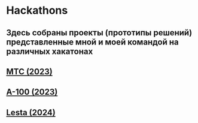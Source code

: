 # Hackathons
Здесь собраны проекты (прототипы решений) представленные мной и моей командой на различных хакатонах
--
[МТС (2023)](https://www.figma.com/proto/RH1jrSuo7vZWNy6sIjWlWV/MTS-design?type=design&node-id=7-685&t=mCGL3bqLtiXXU2wD-1&scaling=min-zoom&page-id=0%3A1&starting-point-node-id=6%3A618&show-proto-sidebar=1&mode=design)
--
[A-100 (2023)](https://www.figma.com/proto/tndgoD4O44yys9h7gvKO7R/Untitled?type=design&t=sl44rjEtvhWdKwYB-1&scaling=scale-down&page-id=0%3A1&node-id=32-7&starting-point-node-id=32%3A7&mode=design)
--
[Lesta (2024)](https://github.com/glebgol/game-stream-hackathon)
--
